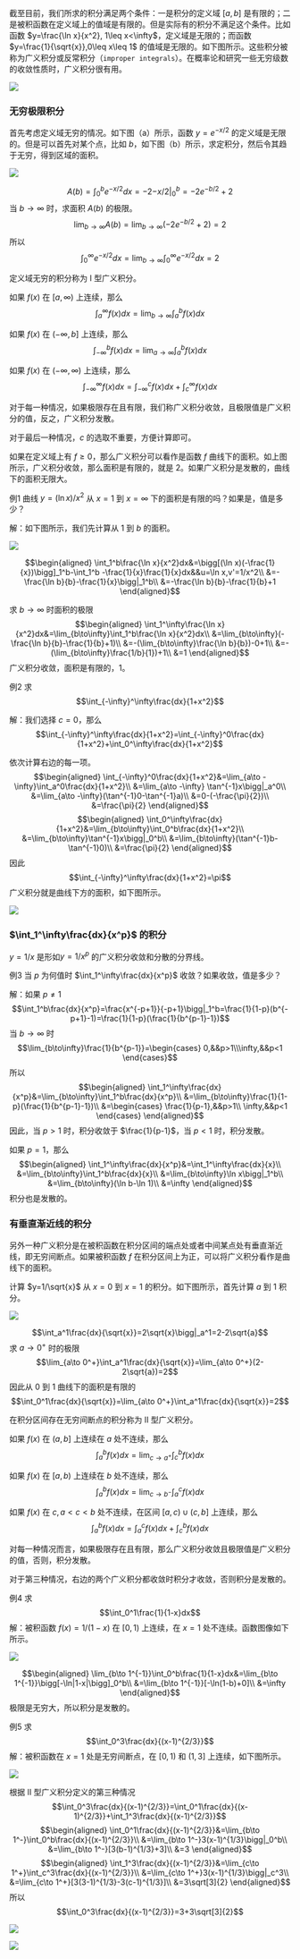 截至目前，我们所求的积分满足两个条件：一是积分的定义域 $[a,b]$ 是有限的；二是被积函数在定义域上的值域是有限的。但是实际有的积分不满足这个条件。比如函数 $y=\frac{\ln x}{x^2}, 1\leq x<\infty$，定义域是无限的；而函数 $y=\frac{1}{\sqrt{x}},0\leq x\leq 1$ 的值域是无限的。如下图所示。这些积分被称为广义积分或反常积分（`improper integrals`）。在概率论和研究一些无穷级数的收敛性质时，广义积分很有用。

![](080.010.png)

### 无穷极限积分
首先考虑定义域无穷的情况。如下图（a）所示，函数 $y=e^{-x/2}$ 的定义域是无限的。但是可以首先对某个点，比如 $b$，如下图（b）所示，求定积分，然后令其趋于无穷，得到区域的面积。

![](080.020.png)

$$A(b)=\int_0^b e^{-x/2}dx=-2{-x/2}\bigg|_0^b=-2e^{-b/2}+2$$
当 $b\to\infty$ 时，求面积 $A(b)$ 的极限。
$$\lim_{b\to\infty}A(b)=\lim_{b\to\infty}(-2e^{-b/2}+2)=2$$
所以
$$\int_0^\infty e^{-x/2}dx=\lim_{b\to\infty}\int_0^\infty e^{-x/2}dx=2$$

定义域无穷的积分称为 I 型广义积分。

如果 $f(x)$ 在 $[a,\infty)$ 上连续，那么
$$\int_a^\infty f(x)dx=\lim_{b\to\infty}\int_a^b f(x)dx$$

如果 $f(x)$ 在 $(-\infty,b]$ 上连续，那么
$$\int_{-\infty}^b f(x)dx=\lim_{a\to\infty}\int_a^b f(x)dx$$

如果 $f(x)$ 在 $(-\infty,\infty)$ 上连续，那么
$$\int_{-\infty}^\infty f(x)dx=\int_{-\infty}^c f(x)dx+\int_c^\infty f(x)dx$$

对于每一种情况，如果极限存在且有限，我们称广义积分收敛，且极限值是广义积分的值，反之，广义积分发散。

对于最后一种情况，$c$ 的选取不重要，方便计算即可。

如果在定义域上有 $f\geq 0$，那么广义积分可以看作是函数 $f$ 曲线下的面积。如上图所示，广义积分收敛，那么面积是有限的，就是 2。如果广义积分是发散的，曲线下的面积无限大。

例1 曲线 $y=(\ln x)/x^2$ 从 $x=1$ 到 $x=\infty$ 下的面积是有限的吗？如果是，值是多少？

解：如下图所示，我们先计算从 1 到 $b$ 的面积。

![](080.030.png)

$$\begin{aligned}
\int_1^b\frac{\ln x}{x^2}dx&=\bigg[(\ln x)(-\frac{1}{x})\bigg]_1^b-\int_1^b -\frac{1}{x}\frac{1}{x}dx&&u=\ln x,v'=1/x^2\\
&=-\frac{\ln b}{b}-\frac{1}{x}\bigg|_1^b\\
&=-\frac{\ln b}{b}-\frac{1}{b}+1
\end{aligned}$$

求 $b\to\infty$ 时面积的极限
$$\begin{aligned}
\int_1^\infty\frac{\ln x}{x^2}dx&=\lim_{b\to\infty}\int_1^b\frac{\ln x}{x^2}dx\\
&=\lim_{b\to\infty}(-\frac{\ln b}{b}-\frac{1}{b}+1)\\
&=-(\lim_{b\to\infty}\frac{\ln b}{b})-0+1\\
&=-(\lim_{b\to\infty}\frac{1/b}{1})+1\\
&=1
\end{aligned}$$
广义积分收敛，面积是有限的，1。

例2 求
$$\int_{-\infty}^\infty\frac{dx}{1+x^2}$$

解：我们选择 $c=0$，那么
$$\int_{-\infty}^\infty\frac{dx}{1+x^2}=\int_{-\infty}^0\frac{dx}{1+x^2}+\int_0^\infty\frac{dx}{1+x^2}$$

依次计算右边的每一项。
$$\begin{aligned}
\int_{-\infty}^0\frac{dx}{1+x^2}&=\lim_{a\to -\infty}\int_a^0\frac{dx}{1+x^2}\\
&=\lim_{a\to -\infty} \tan^{-1}x\bigg|_a^0\\
&=\lim_{a\to -\infty}(\tan^{-1}0-\tan^{-1}a)\\
&=0-(-\frac{\pi}{2})\\
&=\frac{\pi}{2}
\end{aligned}$$
$$\begin{aligned}
\int_0^\infty\frac{dx}{1+x^2}&=\lim_{b\to\infty}\int_0^b\frac{dx}{1+x^2}\\
&=\lim_{b\to\infty}\tan^{-1}x\bigg|_0^b\\
&=\lim_{b\to\infty}(\tan^{-1}b-\tan^{-1}0)\\
&=\frac{\pi}{2}
\end{aligned}$$
因此
$$\int_{-\infty}^\infty\frac{dx}{1+x^2}=\pi$$
广义积分就是曲线下方的面积，如下图所示。

![](080.040.png)

### $\int_1^\infty\frac{dx}{x^p}$ 的积分
$y=1/x$ 是形如$y=1/x^p$ 的广义积分收敛和分散的分界线。

例3 当 $p$ 为何值时 $\int_1^\infty\frac{dx}{x^p}$ 收敛？如果收敛，值是多少？

解：如果 $p\neq 1$
$$\int_1^b\frac{dx}{x^p}=\frac{x^{-p+1}}{-p+1}\bigg|_1^b=\frac{1}{1-p}(b^{-p+1}-1)=\frac{1}{1-p}(\frac{1}{b^{p-1}-1})$$
当 $b\to\infty$ 时
$$\lim_{b\to\infty}\frac{1}{b^{p-1}}=\begin{cases}
0,&&p>1\\\infty,&&p<1
\end{cases}$$
所以
$$\begin{aligned}
\int_1^\infty\frac{dx}{x^p}&=\lim_{b\to\infty}\int_1^b\frac{dx}{x^p}\\
&=\lim_{b\to\infty}\frac{1}{1-p}(\frac{1}{b^{p-1}-1})\\
&=\begin{cases}
\frac{1}{p-1},&&p>1\\
\infty,&&p<1
\end{cases}
\end{aligned}$$
因此，当 $p>1$ 时，积分收敛于 $\frac{1}{p-1}$，当 $p<1$ 时，积分发散。

如果 $p=1$，那么
$$\begin{aligned}
\int_1^\infty\frac{dx}{x^p}&=\int_1^\infty\frac{dx}{x}\\
&=\lim_{b\to\infty}\int_1^b\frac{dx}{x}\\
&=\lim_{b\to\infty}\ln x\bigg|_1^b\\
&=\lim_{b\to\infty}(\ln b-\ln 1)\\
&=\infty
\end{aligned}$$
积分也是发散的。

### 有垂直渐近线的积分
另外一种广义积分是在被积函数在积分区间的端点处或者中间某点处有垂直渐近线，即无穷间断点。如果被积函数 $f$ 在积分区间上为正，可以将广义积分看作是曲线下的面积。

计算 $y=1/\sqrt{x}$ 从 $x=0$ 到 $x=1$ 的积分。如下图所示，首先计算 $a$ 到 $1$ 积分。

![](080.050.png)

$$\int_a^1\frac{dx}{\sqrt{x}}=2\sqrt{x}\bigg|_a^1=2-2\sqrt{a}$$
求 $a\to 0^+$ 时的极限
$$\lim_{a\to 0^+}\int_a^1\frac{dx}{\sqrt{x}}=\lim_{a\to 0^+}(2-2\sqrt{a})=2$$
因此从 0 到 1 曲线下的面积是有限的
$$\int_0^1\frac{dx}{\sqrt{x}}=\lim_{a\to 0^+}\int_a^1\frac{dx}{\sqrt{x}}=2$$

在积分区间存在无穷间断点的积分称为 II 型广义积分。

如果 $f(x)$ 在 $(a,b]$ 上连续在 $a$ 处不连续，那么
$$\int_a^bf(x)dx=\lim_{c\to a^+}\int_c^bf(x)dx$$

如果 $f(x)$ 在 $[a,b)$ 上连续在 $b$ 处不连续，那么
$$\int_a^bf(x)dx=\lim_{c\to b^-}\int_a^cf(x)dx$$

如果 $f(x)$ 在 $c,a<c<b$ 处不连续，在区间 $[a,c)\cup(c,b]$ 上连续，那么
$$\int_a^bf(x)dx=\int_a^cf(x)dx+\int_c^bf(x)dx$$

对每一种情况而言，如果极限存在且有限，那么广义积分收敛且极限值是广义积分的值，否则，积分发散。

对于第三种情况，右边的两个广义积分都收敛时积分才收敛，否则积分是发散的。

例4 求
$$\int_0^1\frac{1}{1-x}dx$$
解：被积函数 $f(x)=1/(1-x)$ 在 $[0,1)$ 上连续，在 $x=1$ 处不连续。函数图像如下所示。

![](080.060.png)

$$\begin{aligned}
\lim_{b\to 1^{-1}}\int_0^b\frac{1}{1-x}dx&=\lim_{b\to 1^{-1}}\bigg[-\ln|1-x|\bigg]_0^b\\
&=\lim_{b\to 1^{-1}}[-\ln(1-b)+0]\\
&=\infty
\end{aligned}$$
极限是无穷大，所以积分是发散的。

例5 求
$$\int_0^3\frac{dx}{(x-1)^{2/3}}$$
解：被积函数在 $x=1$ 处是无穷间断点，在 $[0,1)$ 和 $(1,3]$ 上连续，如下图所示。

![](080.070.png)

根据 II 型广义积分定义的第三种情况
$$\int_0^3\frac{dx}{(x-1)^{2/3}}=\int_0^1\frac{dx}{(x-1)^{2/3}}+\int_1^3\frac{dx}{(x-1)^{2/3}}$$
$$\begin{aligned}
\int_0^1\frac{dx}{(x-1)^{2/3}}&=\lim_{b\to 1^-}\int_0^b\frac{dx}{(x-1)^{2/3}}\\
&=\lim_{b\to 1^-}3(x-1)^{1/3}\bigg|_0^b\\
&=\lim_{b\to 1^-}[3(b-1)^{1/3}+3]\\
&=3
\end{aligned}$$
$$\begin{aligned}
\int_1^3\frac{dx}{(x-1)^{2/3}}&=\lim_{c\to 1^+}\int_c^3\frac{dx}{(x-1)^{2/3}}\\
&=\lim_{c\to 1^+}3(x-1)^{1/3}\bigg|_c^3\\
&=\lim_{c\to 1^+}[3(3-1)^{1/3}-3(c-1)^{1/3}]\\
&=3\sqrt[3]{2}
\end{aligned}$$
所以
$$\int_0^3\frac{dx}{(x-1)^{2/3}}=3+3\sqrt[3]{2}$$

![](080.080.png)

![](080.090.png)
